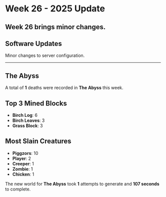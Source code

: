 # Week 26 - 2025 Update

Week 26 brings minor changes.
---
## Software Updates

Minor changes to server configuration.


---
## The Abyss

A total of **1** deaths were recorded in **The Abyss** this week.
 
## Top 3 Mined Blocks
- **Birch Log**: 6
- **Birch Leaves**: 3
- **Grass Block**: 3
 
## Most Slain Creatures
- **Piggzors**: 10
- **Player**: 2
- **Creeper**: 1
- **Zombie**: 1
- **Chicken**: 1
 
The new world for **The Abyss** took **1** attempts to generate and **107 seconds** to complete.
 
